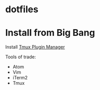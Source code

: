 dotfiles
========

Install from Big Bang
=====================
Install [Tmux Plugin Manager](https://github.com/tmux-plugins/tpm)

Tools of trade:
- Atom
- Vim
- iTerm2
- Tmux
